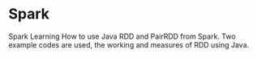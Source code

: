 # Spark
Spark Learning
How to use Java RDD and PairRDD from Spark.
Two example codes are used, the working and measures of RDD using Java.
